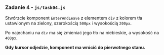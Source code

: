 ### Zadanie 4 - `js/task04.js`
Stwórzcie komponent `EnterAndLeave` z elementem `div` z kolorem tła ustawionym na zielony, szerokością `500px` i wysokością `200px`.

Po najechaniu na `div` ma się zmieniać jego tło na niebieskie, a wysokość na `400px`.

**Gdy kursor odjedzie, komponent ma wrócić do pierwotnego stanu.**